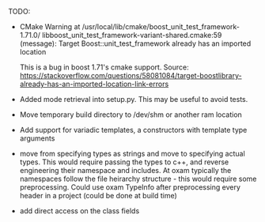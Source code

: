 TODO:

- CMake Warning at /usr/local/lib/cmake/boost_unit_test_framework-1.71.0/
  libboost_unit_test_framework-variant-shared.cmake:59 (message):
  Target Boost::unit_test_framework already has an imported location

  This is a bug in boost 1.71's cmake support.
  Source: https://stackoverflow.com/questions/58081084/target-boostlibrary-already-has-an-imported-location-link-errors

- Added mode retrieval into setup.py. This may be useful to avoid tests.

- Move temporary build directory to /dev/shm or another ram location

- Add support for variadic templates, a constructors 
with template type arguments

- move from specifying types as strings and move to specifying actual types. This would require passing the types to c++, and reverse engineering their namespace and includes. At oxam typically the namespaces follow the file heirarchy structure - this would require some preprocessing. Could use oxam TypeInfo after preprocessing every header in a project (could be done at build time)

- add direct access on the class fields